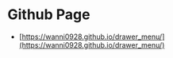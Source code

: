# Github Page
* [https://wanni0928.github.io/drawer_menu/](https://wanni0928.github.io/drawer_menu/)
